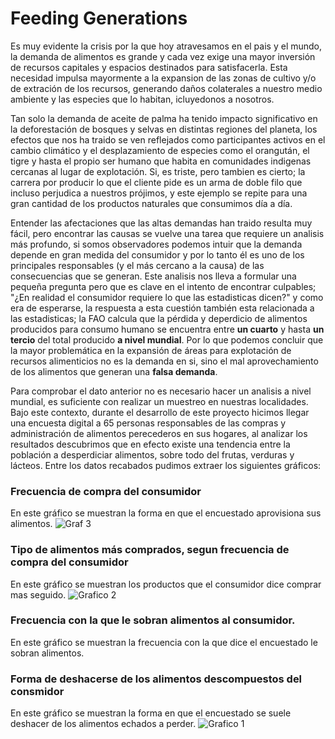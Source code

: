 # Feeding Generations

Es muy evidente la crisis por la que hoy atravesamos en el pais y el mundo, la demanda de alimentos es grande y cada vez exige una mayor inversión de recursos capitales y espacios
destinados para satisfacerla. Esta necesidad impulsa mayormente a la expansion de las zonas de cultivo y/o de extración de los recursos, generando daños colaterales a nuestro medio ambiente y las especies que lo habitan, icluyedonos a nosotros.

Tan solo la demanda de aceite de palma ha tenido impacto significativo en la deforestación de bosques y selvas en distintas regiones del planeta, los efectos que nos ha traido se ven reflejados como participantes activos en el cambio climático y el desplazamiento de especies como el orangután, el tigre y hasta el propio ser humano que habita en comunidades indigenas cercanas al lugar de explotación. Si, es triste, pero tambien es cierto; la carrera por producir lo que el cliente pide es un arma de doble filo que incluso perjudica a nuestros prójimos, y este ejemplo se repite para una gran cantidad de los productos naturales que consumimos día a día.

Entender las afectaciones que las altas demandas han traido resulta muy fácil, pero encontrar las causas se vuelve una tarea que requiere un analisis más profundo, si somos observadores podemos intuir que la demanda depende en gran medida del consumidor y por lo tanto él es uno de los principales responsables (y el más cercano a la causa) de las consecuencias que se generan. Este analisis nos lleva a formular una pequeña pregunta pero que es clave en el intento de encontrar culpables; "¿En realidad el consumidor requiere lo que las estadisticas dicen?" y como era de esperarse, la respuesta a esta cuestión también esta relacionada a las estadisticas; la FAO calcula que la pérdida y deperdicio de alimentos producidos para consumo humano se encuentra entre **un
cuarto** y hasta **un tercio** del total producido **a nivel mundial**. Por lo que podemos concluir que la mayor problemática en la expansión de áreas para explotación de recursos alimenticios no es la demanda en si, sino el mal aprovechamiento de los alimentos que generan una **falsa demanda**.

Para comprobar el dato anterior no es necesario hacer un analisis a nivel mundial, es suficiente con realizar un muestreo en nuestras localidades. Bajo este contexto, durante el desarrollo de este proyecto hicimos llegar una encuesta digital a 65 personas responsables de las compras y administración de alimentos perecederos en sus hogares, al analizar los resultados descubrimos que en efecto existe una tendencia entre la población a desperdiciar alimentos, sobre todo del frutas, verduras y lácteos. Entre los datos recabados pudimos extraer los siguientes gráficos:

### Frecuencia de compra del consumidor
En este gráfico se muestran la forma en que el encuestado aprovisiona sus alimentos.
![Graf 3](https://user-images.githubusercontent.com/71684155/98471168-20039b00-21b0-11eb-904c-380b79e10562.jpeg)

### Tipo de alimentos más comprados, segun frecuencia de compra del consumidor
En este gráfico se muestran los productos que el consumidor dice comprar mas seguido.
![Grafico 2](https://user-images.githubusercontent.com/71684155/98471038-42e17f80-21af-11eb-9ab7-576bd2344af2.jpeg)

### Frecuencia con la que le sobran alimentos al consumidor.
En este gráfico se muestran la frecuencia con la que dice el encuestado le sobran alimentos.

### Forma de deshacerse de los alimentos descompuestos del consmidor
En este gráfico se muestran la forma en que el encuestado se suele deshacer de los alimentos echados a perder.
![Grafico 1](https://user-images.githubusercontent.com/71684155/98470303-5807df80-21aa-11eb-8f67-13ac9e836703.jpeg)
